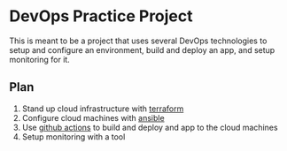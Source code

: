 # DevOps Practice Project
This is meant to be a project that uses several DevOps technologies to setup and configure an environment, build and deploy an app, and setup monitoring for it.

## Plan
1. Stand up cloud infrastructure with [terraform](https://www.terraform.io/)
2. Configure cloud machines with [ansible](https://www.ansible.com/)
3. Use [github actions](https://github.com/features/actions) to build and deploy and app to the cloud machines
4. Setup monitoring with a tool
